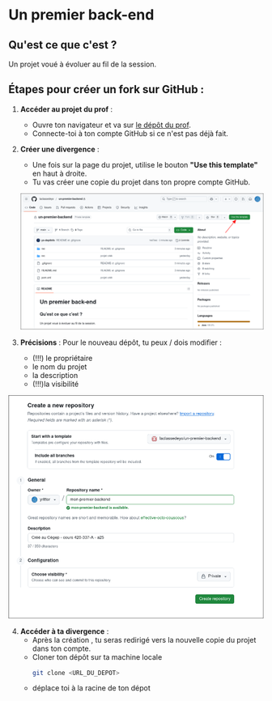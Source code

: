 # Un premier back-end

## Qu'est ce que c'est ?

Un projet voué à évoluer au fil de la session.

## Étapes pour créer un fork sur GitHub :

1. **Accéder au projet du prof** :
   - Ouvre ton navigateur et va sur [le dépôt du prof](https://github.com/laclassedeyo/un-premier-backend/).
   - Connecte-toi à ton compte GitHub si ce n'est pas déjà fait.

2. **Créer une divergence** :
   - Une fois sur la page du projet, utilise le bouton **"Use this template"** en haut à droite.
   - Tu vas créer une copie du projet dans ton propre compte GitHub.
      
   ![utilise le bouton "Use this template"](./rsc/page-daccueil.png)

3. **Précisions** :
   Pour le nouveau dépôt, tu peux / dois modifier :
   - (!!!) le propriétaire
   - le nom du projet
   - la description
   - (!!!)la visibilité

![Précisions pour le nouveau dépôt"](./rsc/precisions_creation_depot.png)


4. **Accéder à ta divergence** :
   - Après la création , tu seras redirigé vers la nouvelle copie du projet dans ton compte.
   - Cloner ton dépôt sur ta machine locale
     ```bash
     git clone <URL_DU_DEPOT>
     ```
   - déplace toi à la racine de ton dépot

